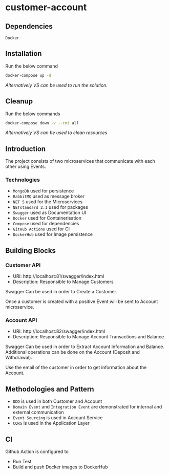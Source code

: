 # customer-account

## Dependencies

`Docker`

## Installation
Run the below command
```sh
docker-compose up -d
```
*Alternatively VS can be used to run the solution.*
## Cleanup
Run the below commands
```sh
docker-compose down -v --rmi all
```
*Alternatively VS can be used to clean resources*
## Introduction
The project consists of two microservices that communicate with each other using Events.
### Technologies
- `MongoDb` used for persistence
- `RabbitMQ` used as message broker
- `NET 5` used for the Microservices
- `NETstandard 2.1` used for packages
- `Swagger` used as Documentation UI
- `Docker` used for Containerisation
- `Compose` used for dependencies
- `GitHub Actions` used for CI
- `DockerHub` used for Image persistence
 
 
## Building Blocks
 
### Customer API
- URI: http://localhost:81/swagger/index.html
- Description: Responsible to Manage Customers
 
Swagger Can be used in order to Create a Customer.
 
Once a customer is created with a positive Event will be sent to Account microservice.


 
### Account API
- URI: http://localhost:82/swagger/index.html
- Description: Responsible to Manage Account Transactions and Balance
 
Swagger Can be used in order to Extract Account Information and Balance. Additional operations can be done on the Account (Deposit and Withdrawal).

Use the email of the customer in order to get information about the Account.


 ## Methodologies and Pattern
 - `DDD` is used in both Customer and Account
 - `Domain Event` and `Integration Event` are demonstrated for internal and external communication
 - `Event Sourcing` is used in Account Service
 - `CQRS` is used in the Application Layer

 ## CI
 Github Action is configured to 
 - Run Test
 - Build and push Docker images to DockerHub

